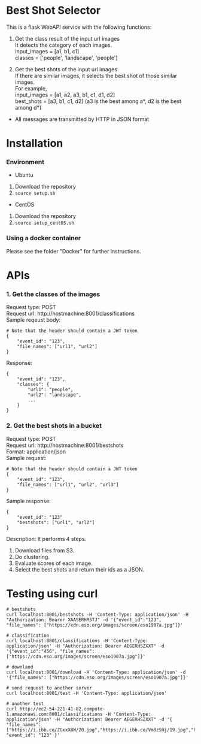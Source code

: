 # Best Shot Selector
This is a flask WebAPI service with the following functions:  
1. Get the class result of the input url images  
It detects the category of each images.  
input_images = [a1, b1, c1]  
classes = ['people', 'landscape', 'people']  

2. Get the best shots of the input url images  
If there are similar images, it selects the best shot of those similar images.  
For example,  
input_images = [a1, a2, a3, b1, c1, d1, d2]  
best_shots = [a3, b1, c1, d2] (a3 is the best among a*, d2 is the best among d*)  

* All messages are transmitted by HTTP in JSON format  

# Installation
### Environment
* Ubuntu
1. Download the repository
2. ```source setup.sh```
* CentOS
1. Download the repository
2. ```source setup_centOS.sh```

### Using a docker container
Please see the folder "Docker" for further instructions.

# APIs
### 1. Get the classes of the images
Request type: POST  
Request url: http://hostmachine:8001/classifications  
Sample reqeust body:  
```
# Note that the header should contain a JWT token
{
    "event_id": "123",
    "file_names": ["url1", "url2"]
}
```
Response:
```
{
    "event_id": "123",
    "classes": {
        "url1": "people",
        "url2": "landscape",
        ...
    }
}
```

### 2. Get the best shots in a bucket
Request type: POST  
Request url: http://hostmachine:8001/bestshots  
Format: application/json  
Sample request:  
```
# Note that the header should contain a JWT token
{
    "event_id": "123",
    "file_names": ["url1", "url2", "url3"]
}
```
Sample response:  
```
{
    "event_id": "123"
    "bestshots": ["url1", "url2"]
}
```
Description:
It performs 4 steps.  
1. Download files from S3.  
2. Do clustering.  
3. Evaluate scores of each image.  
4. Select the best shots and return their ids as a JSON.  

# Testing using curl
```console
# bestshots
curl localhost:8001/bestshots -H 'Content-Type: application/json' -H "Authorization: Bearer XAASERHRSTJ" -d '{"event_id":"123", "file_names": ["https://cdn.eso.org/images/screen/eso1907a.jpg"]}'

# classification
curl localhost:8001/classifications -H 'Content-Type: application/json' -H "Authorization: Bearer AEGERHSZXXT" -d '{"event_id":"456", "file_names": ["https://cdn.eso.org/images/screen/eso1907a.jpg"]}'

# downlaod
curl localhost:8001/download -H 'Content-Type: application/json' -d '{"file_names": ["https://cdn.eso.org/images/screen/eso1907a.jpg"]}'

# send request to another server
curl localhost:8001/test -H 'Content-Type: application/json'

# another test
curl http://ec2-54-221-41-82.compute-1.amazonaws.com:8001/classifications -H 'Content-Type: application/json' -H "Authorization: Bearer AEGERHSZXXT" -d '{ "file_names": ["https://i.ibb.co/ZGxxX8W/20.jpg","https://i.ibb.co/Vm8zSHj/19.jpg","https://i.ibb.co/wS1fJd1/18.jpg","https://i.ibb.co/dQH8pJ3/17.jpg","https://i.ibb.co/Xy8JCW2/16.jpg","https://i.ibb.co/7JfMddj/15.jpg","https://i.ibb.co/g4LFLxp/14.jpg","https://i.ibb.co/Kxh0Mhg/13.jpg","https://i.ibb.co/2ktWrkw/12.jpg","https://i.ibb.co/vmVk41M/11.jpg","https://i.ibb.co/CvDscZj/10.jpg","https://i.ibb.co/R07CpTL/9.jpg","https://i.ibb.co/5LwHNS5/8.jpg","https://i.ibb.co/mqmGS0K/7.jpg","https://i.ibb.co/vwd0VLt/6.jpg","https://i.ibb.co/t25T3vg/5.jpg","https://i.ibb.co/TWt0Y4n/4.jpg","https://i.ibb.co/NymXFJT/3.jpg","https://i.ibb.co/mckt67T/2.jpg","https://i.ibb.co/X7Y0mFp/1.jpg"], "event_id": "123" }'

```

